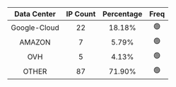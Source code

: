 | Data Center | IP Count | Percentage | Freq |
|:------------:|:--------:|:-----------:|:-----:|
| Google-Cloud | 22 | 18.18% | 🟢 |
| AMAZON | 7 | 5.79% | 🟢 |
| OVH | 5 | 4.13% | 🟢 |
| OTHER | 87 | 71.90% | 🟢 |